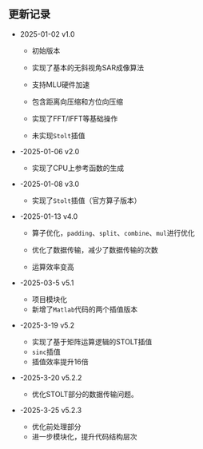 ## 更新记录

 * 2025-01-02 v1.0

   * 初始版本

   - 实现了基本的无斜视角SAR成像算法

   - 支持MLU硬件加速

   - 包含距离向压缩和方位向压缩

   - 实现了FFT/IFFT等基础操作

   - 未实现`Stolt`插值

 * -2025-01-06 v2.0

   - 实现了CPU上参考函数的生成

 * -2025-01-08 v3.0

   - 实现了`Stolt`插值（官方算子版本）

 * -2025-01-13 v4.0

   - 算子优化，`padding`、`split`、`combine`、`mul`进行优化

   - 优化了数据传输，减少了数据传输的次数

   - 运算效率变高

 * -2025-03-5  v5.1

   * 项目模块化
   * 新增了`Matlab`代码的两个插值版本

 * -2025-3-19 v5.2

   * 实现了基于矩阵运算逻辑的STOLT插值
   * `sinc`插值
   * 插值效率提升16倍
   
 * -2025-3-20 v5.2.2

   * 优化STOLT部分的数据传输问题。
   
 * -2025-3-25 v5.2.3

   * 优化前处理部分
   * 进一步模块化，提升代码结构层次
